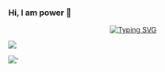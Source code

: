 ### Hi, I am power 👋

<!--
**power17/power17** is a ✨ _special_ ✨ repository because its `README.md` (this file) appears on your GitHub profile.

Here are some ideas to get you started:

- 🔭 I’m currently working on ...
- 🌱 I’m currently learning ...
- 👯 I’m looking to collaborate on ...
- 🤔 I’m looking for help with ...
- 💬 Ask me about ...
- 📫 How to reach me: ...
- 😄 Pronouns: ...
- ⚡ Fun fact: ...
-->

<div align="center">
  <a href="https://blog.sunguoqi.com/">
    <img src="https://readme-typing-svg.demolab.com?font=Fira+Code&pause=1000&color=024EF7&width=600&lines=凡心所向，素履以往。生如逆旅，一葦以航！&center=true&size=27" alt="Typing SVG" />
  </a>
</div>

![](https://github-readme-stats.vercel.app/api?username=power17&theme=dark&show_icons=true)

![](https://github-readme-stats.vercel.app/api/top-langs/?username=power17&theme=dark&layout=compact)'

